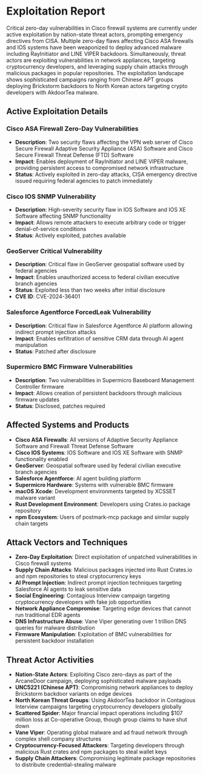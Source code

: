 # Exploitation Report

Critical zero-day vulnerabilities in Cisco firewall systems are currently under active exploitation by nation-state threat actors, prompting emergency directives from CISA. Multiple zero-day flaws affecting Cisco ASA firewalls and IOS systems have been weaponized to deploy advanced malware including RayInitiator and LINE VIPER backdoors. Simultaneously, threat actors are exploiting vulnerabilities in network appliances, targeting cryptocurrency developers, and leveraging supply chain attacks through malicious packages in popular repositories. The exploitation landscape shows sophisticated campaigns ranging from Chinese APT groups deploying Brickstorm backdoors to North Korean actors targeting crypto developers with AkdoorTea malware.

## Active Exploitation Details

### Cisco ASA Firewall Zero-Day Vulnerabilities
- **Description**: Two security flaws affecting the VPN web server of Cisco Secure Firewall Adaptive Security Appliance (ASA) Software and Cisco Secure Firewall Threat Defense (FTD) Software
- **Impact**: Enables deployment of RayInitiator and LINE VIPER malware, providing persistent access to compromised network infrastructure
- **Status**: Actively exploited in zero-day attacks, CISA emergency directive issued requiring federal agencies to patch immediately

### Cisco IOS SNMP Vulnerability
- **Description**: High-severity security flaw in IOS Software and IOS XE Software affecting SNMP functionality
- **Impact**: Allows remote attackers to execute arbitrary code or trigger denial-of-service conditions
- **Status**: Actively exploited, patches available

### GeoServer Critical Vulnerability
- **Description**: Critical flaw in GeoServer geospatial software used by federal agencies
- **Impact**: Enables unauthorized access to federal civilian executive branch agencies
- **Status**: Exploited less than two weeks after initial disclosure
- **CVE ID**: CVE-2024-36401

### Salesforce Agentforce ForcedLeak Vulnerability
- **Description**: Critical flaw in Salesforce Agentforce AI platform allowing indirect prompt injection attacks
- **Impact**: Enables exfiltration of sensitive CRM data through AI agent manipulation
- **Status**: Patched after disclosure

### Supermicro BMC Firmware Vulnerabilities
- **Description**: Two vulnerabilities in Supermicro Baseboard Management Controller firmware
- **Impact**: Allows creation of persistent backdoors through malicious firmware updates
- **Status**: Disclosed, patches required

## Affected Systems and Products

- **Cisco ASA Firewalls**: All versions of Adaptive Security Appliance Software and Firewall Threat Defense Software
- **Cisco IOS Systems**: IOS Software and IOS XE Software with SNMP functionality enabled
- **GeoServer**: Geospatial software used by federal civilian executive branch agencies
- **Salesforce Agentforce**: AI agent building platform
- **Supermicro Hardware**: Systems with vulnerable BMC firmware
- **macOS Xcode**: Development environments targeted by XCSSET malware variant
- **Rust Development Environment**: Developers using Crates.io package repository
- **npm Ecosystem**: Users of postmark-mcp package and similar supply chain targets

## Attack Vectors and Techniques

- **Zero-Day Exploitation**: Direct exploitation of unpatched vulnerabilities in Cisco firewall systems
- **Supply Chain Attacks**: Malicious packages injected into Rust Crates.io and npm repositories to steal cryptocurrency keys
- **AI Prompt Injection**: Indirect prompt injection techniques targeting Salesforce AI agents to leak sensitive data
- **Social Engineering**: Contagious Interview campaign targeting cryptocurrency developers with fake job opportunities
- **Network Appliance Compromise**: Targeting edge devices that cannot run traditional EDR agents
- **DNS Infrastructure Abuse**: Vane Viper generating over 1 trillion DNS queries for malware distribution
- **Firmware Manipulation**: Exploitation of BMC vulnerabilities for persistent backdoor installation

## Threat Actor Activities

- **Nation-State Actors**: Exploiting Cisco zero-days as part of the ArcaneDoor campaign, deploying sophisticated malware payloads
- **UNC5221 (Chinese APT)**: Compromising network appliances to deploy Brickstorm backdoor variants on edge devices
- **North Korean Threat Groups**: Using AkdoorTea backdoor in Contagious Interview campaigns targeting cryptocurrency developers globally
- **Scattered Spider**: Major financial impact operations including $107 million loss at Co-operative Group, though group claims to have shut down
- **Vane Viper**: Operating global malware and ad fraud network through complex shell company structures
- **Cryptocurrency-Focused Attackers**: Targeting developers through malicious Rust crates and npm packages to steal wallet keys
- **Supply Chain Attackers**: Compromising legitimate package repositories to distribute credential-stealing malware